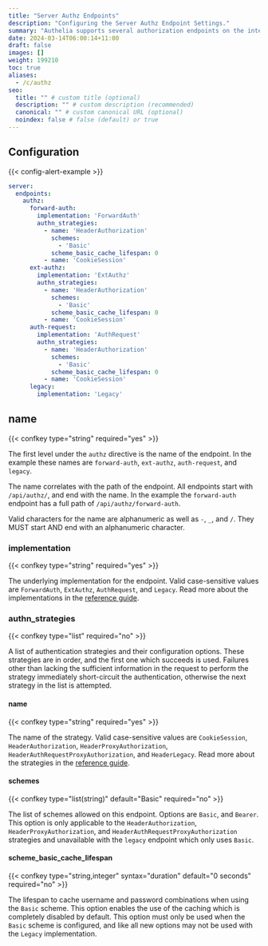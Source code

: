 ```yaml
---
title: "Server Authz Endpoints"
description: "Configuring the Server Authz Endpoint Settings."
summary: "Authelia supports several authorization endpoints on the internal web server. This section describes how to configure and tune them."
date: 2024-03-14T06:00:14+11:00
draft: false
images: []
weight: 199210
toc: true
aliases:
  - /c/authz
seo:
  title: "" # custom title (optional)
  description: "" # custom description (recommended)
  canonical: "" # custom canonical URL (optional)
  noindex: false # false (default) or true
---
```


## Configuration

{{< config-alert-example >}}

```yaml {title=configuration.yml}
server:
  endpoints:
    authz:
      forward-auth:
        implementation: 'ForwardAuth'
        authn_strategies:
          - name: 'HeaderAuthorization'
            schemes:
              - 'Basic'
            scheme_basic_cache_lifespan: 0
          - name: 'CookieSession'
      ext-authz:
        implementation: 'ExtAuthz'
        authn_strategies:
          - name: 'HeaderAuthorization'
            schemes:
              - 'Basic'
            scheme_basic_cache_lifespan: 0
          - name: 'CookieSession'
      auth-request:
        implementation: 'AuthRequest'
        authn_strategies:
          - name: 'HeaderAuthorization'
            schemes:
              - 'Basic'
            scheme_basic_cache_lifespan: 0
          - name: 'CookieSession'
      legacy:
        implementation: 'Legacy'
```

## name

{{< confkey type="string" required="yes" >}}

The first level under the `authz` directive is the name of the endpoint. In the example these names are `forward-auth`,
`ext-authz`, `auth-request`, and `legacy`.

The name correlates with the path of the endpoint. All endpoints start with `/api/authz/`, and end with the name. In the
example the `forward-auth` endpoint has a full path of `/api/authz/forward-auth`.

Valid characters for the name are alphanumeric as well as `-`, `_`, and `/`. They MUST start AND end with an
alphanumeric character.

### implementation

{{< confkey type="string" required="yes" >}}

The underlying implementation for the endpoint. Valid case-sensitive values are `ForwardAuth`, `ExtAuthz`,
`AuthRequest`, and `Legacy`. Read more about the implementations in the
[reference guide](../../reference/guides/proxy-authorization.md#implementations).

### authn_strategies

{{< confkey type="list" required="no" >}}

A list of authentication strategies and their configuration options. These strategies are in order, and the first one
which succeeds is used. Failures other than lacking the sufficient information in the request to perform the strategy
immediately short-circuit the authentication, otherwise the next strategy in the list is attempted.

#### name

{{< confkey type="string" required="yes" >}}

The name of the strategy. Valid case-sensitive values are `CookieSession`, `HeaderAuthorization`,
`HeaderProxyAuthorization`, `HeaderAuthRequestProxyAuthorization`, and `HeaderLegacy`. Read more about the strategies in
the [reference guide](../../reference/guides/proxy-authorization.md#authn-strategies).

#### schemes

{{< confkey type="list(string)" default="Basic" required="no" >}}

The list of schemes allowed on this endpoint. Options are `Basic`, and `Bearer`. This option is only applicable to the
`HeaderAuthorization`, `HeaderProxyAuthorization`, and `HeaderAuthRequestProxyAuthorization` strategies and unavailable
with the `legacy` endpoint which only uses `Basic`.

#### scheme_basic_cache_lifespan

{{< confkey type="string,integer" syntax="duration" default="0 seconds" required="no" >}}

The lifespan to cache username and password combinations when using the `Basic` scheme. This option enables the use
of the caching which is completely disabled by default. This option must only be used when the `Basic` scheme is
configured, and like all new options may not be used with the `Legacy` implementation.

